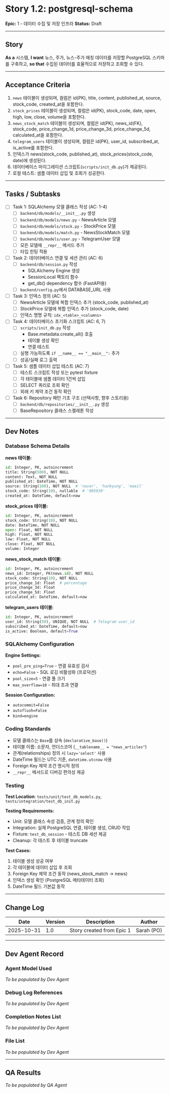 # Story 1.2: postgresql-schema

**Epic:** 1 - 데이터 수집 및 저장 인프라
**Status:** Draft

---

## Story

**As a** 시스템,
**I want** 뉴스, 주가, 뉴스-주가 매칭 데이터를 저장할 PostgreSQL 스키마를 구축하고,
**so that** 수집된 데이터를 효율적으로 저장하고 조회할 수 있다.

---

## Acceptance Criteria

1. `news` 테이블이 생성되며, 컬럼은 id(PK), title, content, published_at, source, stock_code, created_at을 포함한다.
2. `stock_prices` 테이블이 생성되며, 컬럼은 id(PK), stock_code, date, open, high, low, close, volume을 포함한다.
3. `news_stock_match` 테이블이 생성되며, 컬럼은 id(PK), news_id(FK), stock_code, price_change_1d, price_change_3d, price_change_5d, calculated_at을 포함한다.
4. `telegram_users` 테이블이 생성되며, 컬럼은 id(PK), user_id, subscribed_at, is_active를 포함한다.
5. 인덱스가 news(stock_code, published_at), stock_prices(stock_code, date)에 생성된다.
6. 데이터베이스 마이그레이션 스크립트(`scripts/init_db.py`)가 제공된다.
7. 로컬 테스트: 샘플 데이터 삽입 및 조회가 성공한다.

---

## Tasks / Subtasks

- [ ] Task 1: SQLAlchemy 모델 클래스 작성 (AC: 1-4)
  - [ ] `backend/db/models/__init__.py` 생성
  - [ ] `backend/db/models/news.py` - NewsArticle 모델
  - [ ] `backend/db/models/stock.py` - StockPrice 모델
  - [ ] `backend/db/models/match.py` - NewsStockMatch 모델
  - [ ] `backend/db/models/user.py` - TelegramUser 모델
  - [ ] 모든 모델에 `__repr__` 메서드 추가
  - [ ] 타입 힌팅 적용

- [ ] Task 2: 데이터베이스 연결 및 세션 관리 (AC: 6)
  - [ ] `backend/db/session.py` 작성
    - SQLAlchemy Engine 생성
    - SessionLocal 팩토리 함수
    - get_db() dependency 함수 (FastAPI용)
  - [ ] `backend/config.py`에서 DATABASE_URL 사용

- [ ] Task 3: 인덱스 정의 (AC: 5)
  - [ ] NewsArticle 모델에 복합 인덱스 추가 (stock_code, published_at)
  - [ ] StockPrice 모델에 복합 인덱스 추가 (stock_code, date)
  - [ ] 인덱스 명명 규칙: `idx_<table>_<columns>`

- [ ] Task 4: 데이터베이스 초기화 스크립트 (AC: 6, 7)
  - [ ] `scripts/init_db.py` 작성
    - Base.metadata.create_all() 호출
    - 테이블 생성 확인
    - 연결 테스트
  - [ ] 실행 가능하도록 `if __name__ == "__main__":` 추가
  - [ ] 성공/실패 로그 출력

- [ ] Task 5: 샘플 데이터 삽입 테스트 (AC: 7)
  - [ ] 테스트 스크립트 작성 또는 pytest fixture
  - [ ] 각 테이블에 샘플 데이터 1건씩 삽입
  - [ ] SELECT 쿼리로 조회 확인
  - [ ] 외래 키 제약 조건 동작 확인

- [ ] Task 6: Repository 패턴 기초 구조 (선택사항, 향후 스토리용)
  - [ ] `backend/db/repositories/__init__.py` 생성
  - [ ] BaseRepository 클래스 스켈레톤 작성

---

## Dev Notes

### Database Schema Details

**news 테이블:**
```python
id: Integer, PK, autoincrement
title: String(500), NOT NULL
content: Text, NOT NULL
published_at: DateTime, NOT NULL
source: String(100), NOT NULL  # 'naver', 'hankyung', 'maeil'
stock_code: String(10), nullable  # '005930'
created_at: DateTime, default=now
```

**stock_prices 테이블:**
```python
id: Integer, PK, autoincrement
stock_code: String(10), NOT NULL
date: DateTime, NOT NULL
open: Float, NOT NULL
high: Float, NOT NULL
low: Float, NOT NULL
close: Float, NOT NULL
volume: Integer
```

**news_stock_match 테이블:**
```python
id: Integer, PK, autoincrement
news_id: Integer, FK(news.id), NOT NULL
stock_code: String(10), NOT NULL
price_change_1d: Float  # percentage
price_change_3d: Float
price_change_5d: Float
calculated_at: DateTime, default=now
```

**telegram_users 테이블:**
```python
id: Integer, PK, autoincrement
user_id: String(50), UNIQUE, NOT NULL  # Telegram user_id
subscribed_at: DateTime, default=now
is_active: Boolean, default=True
```

### SQLAlchemy Configuration

**Engine Settings:**
- `pool_pre_ping=True` - 연결 유효성 검사
- `echo=False` - SQL 로깅 비활성화 (프로덕션)
- `pool_size=5` - 연결 풀 크기
- `max_overflow=10` - 최대 초과 연결

**Session Configuration:**
- `autocommit=False`
- `autoflush=False`
- `bind=engine`

### Coding Standards

- 모델 클래스는 `Base`를 상속 (`declarative_base()`)
- 테이블 이름: 소문자, 언더스코어 (`__tablename__ = "news_articles"`)
- 관계(relationships) 정의 시 `lazy='select'` 사용
- DateTime 필드는 UTC 기준, `datetime.utcnow` 사용
- Foreign Key 제약 조건 명시적 정의
- `__repr__` 메서드로 디버깅 편의성 제공

### Testing

**Test Location**: `tests/unit/test_db_models.py`, `tests/integration/test_db_init.py`

**Testing Requirements:**
- Unit: 모델 클래스 속성 검증, 관계 정의 확인
- Integration: 실제 PostgreSQL 연결, 테이블 생성, CRUD 작업
- Fixture: `test_db_session` - 테스트 DB 세션 제공
- Cleanup: 각 테스트 후 테이블 truncate

**Test Cases:**
1. 테이블 생성 성공 여부
2. 각 테이블에 데이터 삽입 후 조회
3. Foreign Key 제약 조건 동작 (news_stock_match → news)
4. 인덱스 생성 확인 (PostgreSQL 메타데이터 조회)
5. DateTime 필드 기본값 동작

---

## Change Log

| Date | Version | Description | Author |
|------|---------|-------------|--------|
| 2025-10-31 | 1.0 | Story created from Epic 1 | Sarah (PO) |

---

## Dev Agent Record

### Agent Model Used

_To be populated by Dev Agent_

### Debug Log References

_To be populated by Dev Agent_

### Completion Notes List

_To be populated by Dev Agent_

### File List

_To be populated by Dev Agent_

---

## QA Results

_To be populated by QA Agent_
